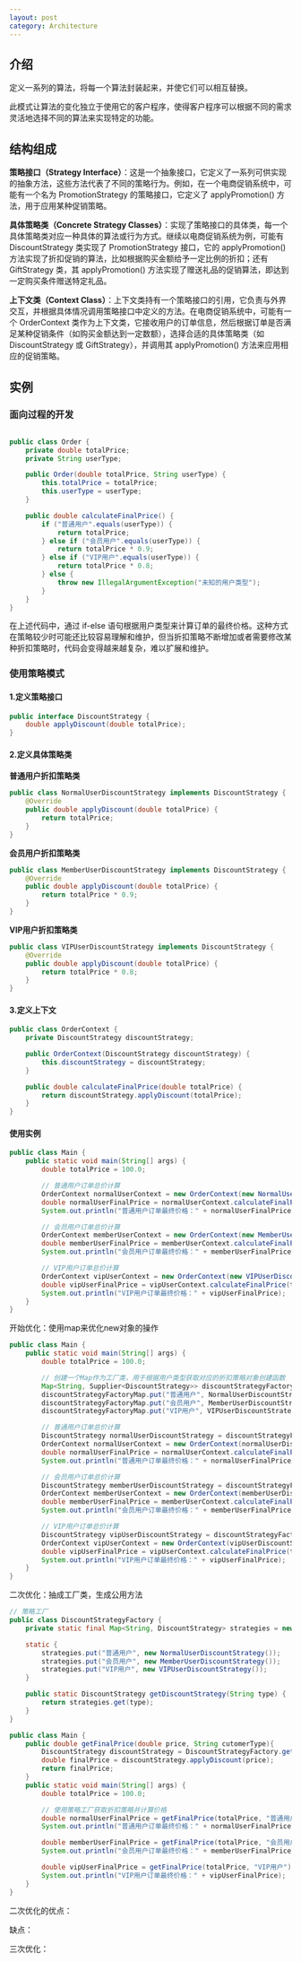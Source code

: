 ```yaml
---
layout: post
category: Architecture
---
```


## 介绍
定义一系列的算法，将每一个算法封装起来，并使它们可以相互替换。

此模式让算法的变化独立于使用它的客户程序，使得客户程序可以根据不同的需求灵活地选择不同的算法来实现特定的功能。

## 结构组成
**策略接口（Strategy Interface）**：这是一个抽象接口，它定义了一系列可供实现的抽象方法，这些方法代表了不同的策略行为。例如，在一个电商促销系统中，可能有一个名为 PromotionStrategy 的策略接口，它定义了 applyPromotion() 方法，用于应用某种促销策略。

**具体策略类（Concrete Strategy Classes）**：实现了策略接口的具体类，每一个具体策略类对应一种具体的算法或行为方式。继续以电商促销系统为例，可能有 DiscountStrategy 类实现了 PromotionStrategy 接口，它的 applyPromotion() 方法实现了折扣促销的算法，比如根据购买金额给予一定比例的折扣；还有 GiftStrategy 类，其 applyPromotion() 方法实现了赠送礼品的促销算法，即达到一定购买条件赠送特定礼品。

**上下文类（Context Class）**：上下文类持有一个策略接口的引用，它负责与外界交互，并根据具体情况调用策略接口中定义的方法。在电商促销系统中，可能有一个 OrderContext 类作为上下文类，它接收用户的订单信息，然后根据订单是否满足某种促销条件（如购买金额达到一定数额），选择合适的具体策略类（如 DiscountStrategy 或 GiftStrategy），并调用其 applyPromotion() 方法来应用相应的促销策略。

## 实例

### 面向过程的开发

```Java

public class Order {
    private double totalPrice;
    private String userType;

    public Order(double totalPrice, String userType) {
        this.totalPrice = totalPrice;
        this.userType = userType;
    }

    public double calculateFinalPrice() {
        if ("普通用户".equals(userType)) {
            return totalPrice;
        } else if ("会员用户".equals(userType)) {
            return totalPrice * 0.9;
        } else if ("VIP用户".equals(userType)) {
            return totalPrice * 0.8;
        } else {
            throw new IllegalArgumentException("未知的用户类型");
        }
    }
}
```
在上述代码中，通过 if-else 语句根据用户类型来计算订单的最终价格。这种方式在策略较少时可能还比较容易理解和维护，但当折扣策略不断增加或者需要修改某种折扣策略时，代码会变得越来越复杂，难以扩展和维护。

### 使用策略模式
#### 1.定义策略接口
```Java
public interface DiscountStrategy {
    double applyDiscount(double totalPrice);
}
```
#### 2.定义具体策略类
**普通用户折扣策略类**
```Java
public class NormalUserDiscountStrategy implements DiscountStrategy {
    @Override
    public double applyDiscount(double totalPrice) {
        return totalPrice;
    }
}
```
**会员用户折扣策略类**
```Java
public class MemberUserDiscountStrategy implements DiscountStrategy {
    @Override
    public double applyDiscount(double totalPrice) {
        return totalPrice * 0.9;
    }
}
```
**VIP用户折扣策略类**
```Java
public class VIPUserDiscountStrategy implements DiscountStrategy {
    @Override
    public double applyDiscount(double totalPrice) {
        return totalPrice * 0.8;
    }
}
```
#### 3.定义上下文
```Java
public class OrderContext {
    private DiscountStrategy discountStrategy;

    public OrderContext(DiscountStrategy discountStrategy) {
        this.discountStrategy = discountStrategy;
    }

    public double calculateFinalPrice(double totalPrice) {
        return discountStrategy.applyDiscount(totalPrice);
    }
}
```
#### 使用实例
```Java
public class Main {
    public static void main(String[] args) {
        double totalPrice = 100.0;

        // 普通用户订单总价计算
        OrderContext normalUserContext = new OrderContext(new NormalUserDiscountStrategy());
        double normalUserFinalPrice = normalUserContext.calculateFinalPrice(totalPrice);
        System.out.println("普通用户订单最终价格：" + normalUserFinalPrice);

        // 会员用户订单总价计算
        OrderContext memberUserContext = new OrderContext(new MemberUserDiscountStrategy());
        double memberUserFinalPrice = memberUserContext.calculateFinalPrice(totalPrice);
        System.out.println("会员用户订单最终价格：" + memberUserFinalPrice);

        // VIP用户订单总价计算
        OrderContext vipUserContext = new OrderContext(new VIPUserDiscountStrategy());
        double vipUserFinalPrice = vipUserContext.calculateFinalPrice(totalPrice);
        System.out.println("VIP用户订单最终价格：" + vipUserFinalPrice);
    }
}
```
开始优化：使用map来优化new对象的操作
```Java
public class Main {
    public static void main(String[] args) {
        double totalPrice = 100.0;

        // 创建一个Map作为工厂类，用于根据用户类型获取对应的折扣策略对象创建函数
        Map<String, Supplier<DiscountStrategy>> discountStrategyFactoryMap = new HashMap<>();
        discountStrategyFactoryMap.put("普通用户", NormalUserDiscountStrategy::new);
        discountStrategyFactoryMap.put("会员用户", MemberUserDiscountStrategy::new);
        discountStrategyFactoryMap.put("VIP用户", VIPUserDiscountStrategy::new);

        // 普通用户订单总价计算
        DiscountStrategy normalUserDiscountStrategy = discountStrategyFactoryMap.get("普通用户").get();
        OrderContext normalUserContext = new OrderContext(normalUserDiscountStrategy);
        double normalUserFinalPrice = normalUserContext.calculateFinalPrice(totalPrice);
        System.out.println("普通用户订单最终价格：" + normalUserFinalPrice);

        // 会员用户订单总价计算
        DiscountStrategy memberUserDiscountStrategy = discountStrategyFactoryMap.get("会员用户").get();
        OrderContext memberUserContext = new OrderContext(memberUserDiscountStrategy);
        double memberUserFinalPrice = memberUserContext.calculateFinalPrice(totalPrice);
        System.out.println("会员用户订单最终价格：" + memberUserFinalPrice);

        // VIP用户订单总价计算
        DiscountStrategy vipUserDiscountStrategy = discountStrategyFactoryMap.get("VIP用户").get();
        OrderContext vipUserContext = new OrderContext(vipUserDiscountStrategy);
        double vipUserFinalPrice = vipUserContext.calculateFinalPrice(totalPrice);
        System.out.println("VIP用户订单最终价格：" + vipUserFinalPrice);
    }
}
```
二次优化：抽成工厂类，生成公用方法
```Java
// 策略工厂
public class DiscountStrategyFactory {
    private static final Map<String, DiscountStrategy> strategies = new HashMap<>();

    static {
        strategies.put("普通用户", new NormalUserDiscountStrategy());
        strategies.put("会员用户", new MemberUserDiscountStrategy());
        strategies.put("VIP用户", new VIPUserDiscountStrategy());
    }

    public static DiscountStrategy getDiscountStrategy(String type) {
        return strategies.get(type);
    }
}

public class Main {
    public double getFinalPrice(double price, String cutomerType){
        DiscountStrategy discountStrategy = DiscountStrategyFactory.getDiscountStrategy(cutomerType);
        double finalPrice = discountStrategy.applyDiscount(price);
        return finalPrice;
    }
    public static void main(String[] args) {
        double totalPrice = 100.0;

        // 使用策略工厂获取折扣策略并计算价格
        double normalUserFinalPrice = getFinalPrice(totalPrice, "普通用户");
        System.out.println("普通用户订单最终价格：" + normalUserFinalPrice);

        double memberUserFinalPrice = getFinalPrice(totalPrice, "会员用户");
        System.out.println("会员用户订单最终价格：" + memberUserFinalPrice);

        double vipUserFinalPrice = getFinalPrice(totalPrice, "VIP用户");
        System.out.println("VIP用户订单最终价格：" + vipUserFinalPrice);
    }
}
```
二次优化的优点：

缺点：

三次优化：
